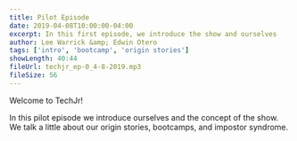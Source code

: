 ```yaml
---
title: Pilot Episode
date: 2019-04-08T10:00:00-04:00
excerpt: In this first episode, we introduce the show and ourselves
author: Lee Warrick &amp; Edwin Otero
tags: ['intro', 'bootcamp', 'origin stories']
showLength: 40:44
fileUrl: techjr_ep-0_4-8-2019.mp3
fileSize: 56
---
```


Welcome to TechJr!

In this pilot episode we introduce ourselves and the concept of the show. We talk a little about our origin stories, bootcamps, and impostor syndrome.